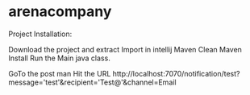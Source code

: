 # arenacompany
Project
Installation:

Download the project and extract
Import in intellij 
Maven Clean 
Maven Install
Run the Main java class.

GoTo the post man
Hit the URL
http://localhost:7070/notification/test?message='test'&recipient='Test@'&channel=Email
